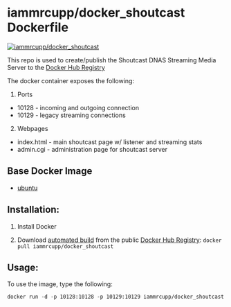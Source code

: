 # iammrcupp/docker_shoutcast Dockerfile

[![iammrcupp/docker_shoutcast](http://dockeri.co/image/iammrcupp/docker_shoutcast)](https://registry.hub.docker.com/u/iammrcupp/docker_shoutcast/)


This repo is used to create/publish the Shoutcast DNAS Streaming Media Server to the [Docker Hub Registry](https://registry.hub.docker.com/)

The docker container exposes the following:

1. Ports
  * 10128 - incoming and outgoing connection
  * 10129 - legacy streaming connections

2. Webpages
  * index.html	- main shoutcast page w/ listener and streaming stats
  * admin.cgi	- administration page for shoutcast server


## Base Docker Image
- [ubuntu](https://registry.hub.docker.com/_/ubuntu/)


## Installation:

1.  Install Docker

2.  Download [automated build](http://registry.hub.docker.com/u/iammrcupp/docker_shoutcast) from the public [Docker Hub Registry](https://registry.hub.docker.com/): `docker pull iammrcupp/docker_shoutcast`


##  Usage:

To use the image, type the following:
```
docker run -d -p 10128:10128 -p 10129:10129 iammrcupp/docker_shoutcast
```

